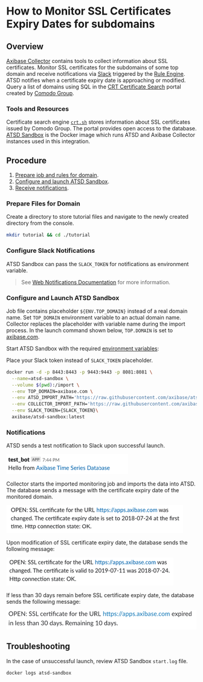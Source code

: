 # How to Monitor SSL Certificates Expiry Dates for subdomains

## Overview

[Axibase Collector](https://github.com/axibase/axibase-collector/#overview) contains tools to collect information about SSL certificates. Monitor SSL certificates for the subdomains of some top domain and receive notifications via [Slack](https://slack.com/) triggered by the [Rule Engine](https://axibase.com/docs/atsd/rule-engine/). ATSD notifies when a certificate expiry date is approaching or modified. Query a list of domains using SQL in the [CRT Certificate Search](https://crt.sh) portal created by [Comodo Group](https://www.comodo.com).

### Tools and Resources

Certificate search engine [`crt.sh`](https://crt.sh) stores information about SSL certificates issued by Comodo Group. The portal provides open access to the database. [ATSD Sandbox](https://github.com/axibase/dockers/tree/atsd-sandbox#overview) is the Docker image which runs ATSD and Axibase Collector instances used in this integration.

## Procedure

1. [Prepare job and rules for domain](#prepare-files-for-domain).
2. [Configure and launch ATSD Sandbox](#configure-and-launch-atsd-sandbox).
3. [Receive notifications](#notifications).

### Prepare Files for Domain

Create a directory to store tutorial files and navigate to the newly created directory from the console.

```bash
mkdir tutorial && cd ./tutorial
```

### Configure Slack Notifications

ATSD Sandbox can pass the `SLACK_TOKEN` for notifications as environment variable.

> See [Web Notifications Documentation](https://github.com/axibase/dockers/tree/atsd-sandbox#web-notifications-configuration) for more information.

### Configure and Launch ATSD Sandbox

Job file contains placeholder `${ENV.TOP_DOMAIN}` instead of a real domain name. Set `TOP_DOMAIN` environment variable to an actual domain name. Collector replaces the placeholder with variable name during the import process. In the launch command shown below, `TOP.DOMAIN` is set to [axibase.com](https://axibase.com).

Start ATSD Sandbox with the required [environment variables](https://github.com/axibase/dockers/tree/atsd-sandbox#container-parameters):

Place your Slack token instead of `SLACK_TOKEN` placeholder.

```bash
docker run -d -p 8443:8443 -p 9443:9443 -p 8081:8081 \
  --name=atsd-sandbox \
  --volume $(pwd):/import \
  --env TOP_DOMAIN=axibase.com \
  --env ATSD_IMPORT_PATH='https://raw.githubusercontent.com/axibase/atsd-use-cases/dev-howto-monitor-ssl-for-domains/how-to/atsd-sandbox/monitor-ssl-expiry-dates/resources/ssl-certificates-files.tar.gz' \
  --env COLLECTOR_IMPORT_PATH='https://raw.githubusercontent.com/axibase/atsd-use-cases/dev-howto-monitor-ssl-for-domains/how-to/atsd-sandbox/monitor-ssl-expiry-dates/resources/job_http_subdomains-ssl-certificates.xml' \
  --env SLACK_TOKEN={SLACK_TOKEN}\
  axibase/atsd-sandbox:latest
```

### Notifications

ATSD sends a test notification to Slack upon successful launch.

![Test ATSD Notification](./images/test-notification.png)

Collector starts the imported monitoring job and imports the data into ATSD. The database sends a message with the certificate expiry date of the monitored domain.

 ![Certificate's expiry date set](./images/expiry-date-set.png)

Upon modification of SSL certificate expiry date, the database sends the following message:

![Certificate's expiry date set](./images/expiry-date-changed.png)

If less than 30 days remain before SSL certificate expiry date, the database sends the following message:

![Expiration rule](./images/expiration-approaching.png)

## Troubleshooting

In the case of unsuccessful launch, review ATSD Sandbox `start.log` file.

```bash
docker logs atsd-sandbox
```
